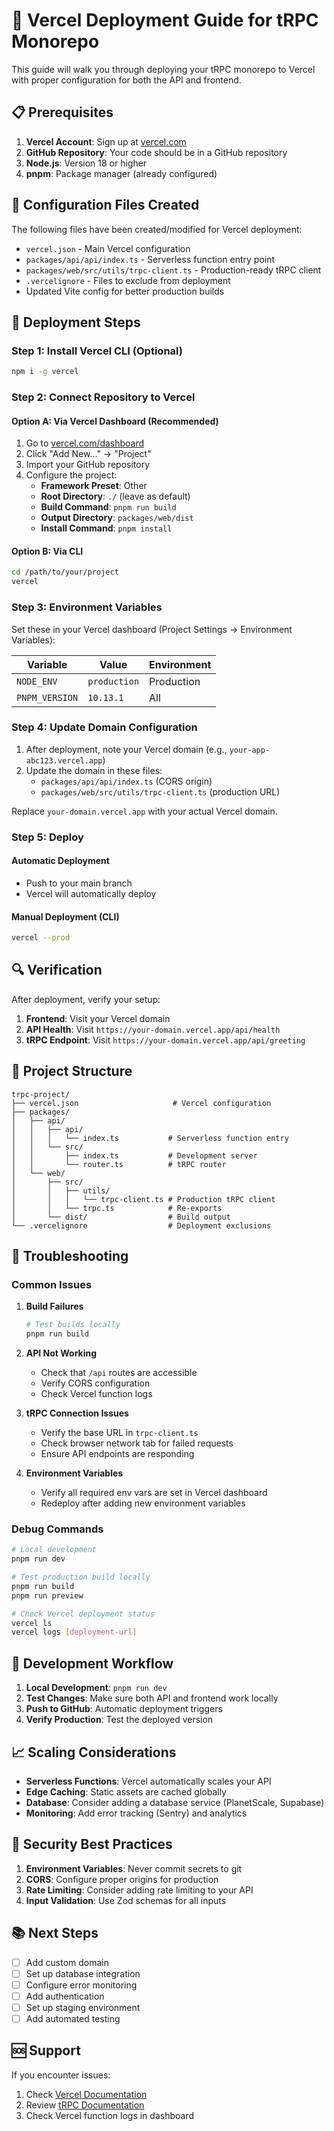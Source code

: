 # 🚀 Vercel Deployment Guide for tRPC Monorepo

This guide will walk you through deploying your tRPC monorepo to Vercel with proper configuration for both the API and frontend.

## 📋 Prerequisites

1. **Vercel Account**: Sign up at [vercel.com](https://vercel.com)
2. **GitHub Repository**: Your code should be in a GitHub repository
3. **Node.js**: Version 18 or higher
4. **pnpm**: Package manager (already configured)

## 🔧 Configuration Files Created

The following files have been created/modified for Vercel deployment:

- `vercel.json` - Main Vercel configuration
- `packages/api/api/index.ts` - Serverless function entry point
- `packages/web/src/utils/trpc-client.ts` - Production-ready tRPC client
- `.vercelignore` - Files to exclude from deployment
- Updated Vite config for better production builds

## 🚀 Deployment Steps

### Step 1: Install Vercel CLI (Optional)

```bash
npm i -g vercel
```

### Step 2: Connect Repository to Vercel

#### Option A: Via Vercel Dashboard (Recommended)

1. Go to [vercel.com/dashboard](https://vercel.com/dashboard)
2. Click "Add New..." → "Project"
3. Import your GitHub repository
4. Configure the project:
   - **Framework Preset**: Other
   - **Root Directory**: `./` (leave as default)
   - **Build Command**: `pnpm run build`
   - **Output Directory**: `packages/web/dist`
   - **Install Command**: `pnpm install`

#### Option B: Via CLI

```bash
cd /path/to/your/project
vercel
```

### Step 3: Environment Variables

Set these in your Vercel dashboard (Project Settings → Environment Variables):

| Variable       | Value        | Environment |
| -------------- | ------------ | ----------- |
| `NODE_ENV`     | `production` | Production  |
| `PNPM_VERSION` | `10.13.1`    | All         |

### Step 4: Update Domain Configuration

1. After deployment, note your Vercel domain (e.g., `your-app-abc123.vercel.app`)
2. Update the domain in these files:
   - `packages/api/api/index.ts` (CORS origin)
   - `packages/web/src/utils/trpc-client.ts` (production URL)

Replace `your-domain.vercel.app` with your actual Vercel domain.

### Step 5: Deploy

#### Automatic Deployment

- Push to your main branch
- Vercel will automatically deploy

#### Manual Deployment (CLI)

```bash
vercel --prod
```

## 🔍 Verification

After deployment, verify your setup:

1. **Frontend**: Visit your Vercel domain
2. **API Health**: Visit `https://your-domain.vercel.app/api/health`
3. **tRPC Endpoint**: Visit `https://your-domain.vercel.app/api/greeting`

## 📁 Project Structure

```
trpc-project/
├── vercel.json                     # Vercel configuration
├── packages/
│   ├── api/
│   │   ├── api/
│   │   │   └── index.ts           # Serverless function entry
│   │   └── src/
│   │       ├── index.ts           # Development server
│   │       └── router.ts          # tRPC router
│   └── web/
│       ├── src/
│       │   ├── utils/
│       │   │   └── trpc-client.ts # Production tRPC client
│       │   └── trpc.ts            # Re-exports
│       └── dist/                  # Build output
└── .vercelignore                  # Deployment exclusions
```

## 🐛 Troubleshooting

### Common Issues

1. **Build Failures**

   ```bash
   # Test builds locally
   pnpm run build
   ```

2. **API Not Working**

   - Check that `/api` routes are accessible
   - Verify CORS configuration
   - Check Vercel function logs

3. **tRPC Connection Issues**

   - Verify the base URL in `trpc-client.ts`
   - Check browser network tab for failed requests
   - Ensure API endpoints are responding

4. **Environment Variables**
   - Verify all required env vars are set in Vercel dashboard
   - Redeploy after adding new environment variables

### Debug Commands

```bash
# Local development
pnpm run dev

# Test production build locally
pnpm run build
pnpm run preview

# Check Vercel deployment status
vercel ls
vercel logs [deployment-url]
```

## 🔄 Development Workflow

1. **Local Development**: `pnpm run dev`
2. **Test Changes**: Make sure both API and frontend work locally
3. **Push to GitHub**: Automatic deployment triggers
4. **Verify Production**: Test the deployed version

## 📈 Scaling Considerations

- **Serverless Functions**: Vercel automatically scales your API
- **Edge Caching**: Static assets are cached globally
- **Database**: Consider adding a database service (PlanetScale, Supabase)
- **Monitoring**: Add error tracking (Sentry) and analytics

## 🔐 Security Best Practices

1. **Environment Variables**: Never commit secrets to git
2. **CORS**: Configure proper origins for production
3. **Rate Limiting**: Consider adding rate limiting to your API
4. **Input Validation**: Use Zod schemas for all inputs

## 📚 Next Steps

- [ ] Add custom domain
- [ ] Set up database integration
- [ ] Configure error monitoring
- [ ] Add authentication
- [ ] Set up staging environment
- [ ] Add automated testing

## 🆘 Support

If you encounter issues:

1. Check [Vercel Documentation](https://vercel.com/docs)
2. Review [tRPC Documentation](https://trpc.io/docs)
3. Check Vercel function logs in dashboard
